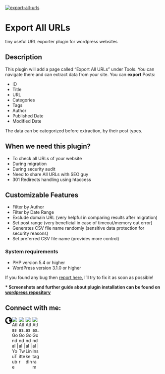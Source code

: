 [![export-all-urls](https://socialify.git.ci/AtlasGondal/export-all-urls/image?description=1&forks=1&issues=1&language=1&logo=https%3A%2F%2Fraw.githubusercontent.com%2Fdevicons%2Fdevicon%2Fmaster%2Ficons%2Fwordpress%2Fwordpress-original.svg&owner=1&pattern=Diagonal%20Stripes&pulls=1&stargazers=1)][plugin-url]

# Export All URLs
tiny useful URL exporter plugin for wordpress websites

## Description

This plugin will add a page called “Export All URLs” under Tools. You can navigate there and can extract data from your site. You can **export** Posts:

- ID
- Title
- URL
- Categories
- Tags
- Author
- Published Date
- Modified Date

The data can be categorized before extraction, by their post types.

## When we need this plugin?
- To check all URLs of your website
- During migration
- During security audit
- Need to share All URLs with SEO guy
- 301 Redirects handling using htaccess

## Customizable Features
- Filter by Author
- Filter by Date Range
- Exclude domain URL (very helpful in comparing results after migration)
- Set post range (very beneficial in case of timeout/memory out error)
- Generates CSV file name randomly (sensitive data protection for security reasons)
- Set preferred CSV file name (provides more control)

### System requirements
- PHP version 5.4 or higher
- WordPress version 3.1.0 or higher

If you found any bug then [report here][contact], I’ll try to fix it as soon as possible! 

**\* Screenshots and further guide about plugin installation can be found on [wordpress repository][plugin-url]**

## Connect with me:

[<img align="left" alt="AtlasGondal.com" width="22px" src="https://raw.githubusercontent.com/iconic/open-iconic/master/svg/globe.svg" />][website]
[<img align="left" alt="AtlasGondal | YouTube" width="22px" src="https://cdn.jsdelivr.net/npm/simple-icons@v3/icons/youtube.svg" />][youtube]
[<img align="left" alt="Atlas_Gondal | Twitter" width="22px" src="https://cdn.jsdelivr.net/npm/simple-icons@v3/icons/twitter.svg" />][twitter]
[<img align="left" alt="AtlasGondal | LinkedIn" width="22px" src="https://cdn.jsdelivr.net/npm/simple-icons@v3/icons/linkedin.svg" />][linkedin]
[<img align="left" alt="Atlas_Gondal | Instagram" width="22px" src="https://cdn.jsdelivr.net/npm/simple-icons@v3/icons/instagram.svg" />][instagram]

<br/><br/>


[contact]: https://atlasgondal.com/contact-me/?utm_source=self&utm_medium=github&utm_campaign=export-all-urls&utm_term=description
[website]: https://atlasgondal.com/?utm_source=self&utm_medium=github&utm_campaign=export-all-urls&utm_term=description
[github]: https://github.com/AtlasGondal/
[twitter]: https://twitter.com/Atlas_Gondal/
[youtube]: https://www.youtube.com/AtlasGondal/
[instagram]: https://www.instagram.com/Atlas_Gondal/
[linkedin]: https://www.linkedin.com/in/AtlasGondal/
[plugin-url]: https://wordpress.org/plugins/export-all-urls/
